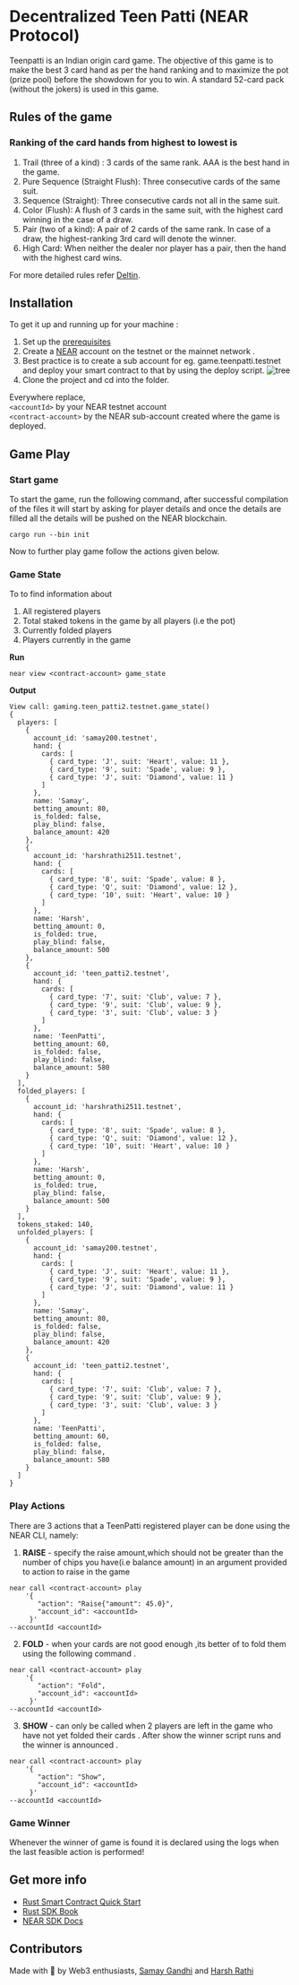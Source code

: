 # Decentralized Teen Patti (NEAR Protocol)
Teenpatti is an Indian origin card game. The objective of this game is to make the best 3 card hand as per the hand ranking and to maximize the pot (prize pool) before the showdown for you to win. A standard 52-card pack (without the jokers) is used in this game.

## Rules of the game

### Ranking of the card hands from highest to lowest is

1) Trail (three of a kind) : 3 cards of the same rank. AAA is the best hand in the game.
2) Pure Sequence (Straight Flush): Three consecutive cards of the same suit.
3) Sequence (Straight): Three consecutive cards not all in the same suit.
4) Color (Flush): A flush of 3 cards in the same suit, with the highest card winning in the case of a draw.
5) Pair (two of a kind): A pair of 2 cards of the same rank. In case of a draw, the highest-ranking 3rd card will denote the winner.
6) High Card: When neither the dealer nor player has a pair, then the hand with the highest card wins.

For more detailed rules refer [Deltin](https://www.deltin.com/games/indian-flush-teen-patti#:~:text=In%20this%20game%2C%20the%20dealer,best%20hand%20wins%20the%20round.). 

## Installation

To get it up and running up for your machine :

1) Set up the [prerequisites](https://github.com/near/near-sdk-rs#pre-requisites)
2) Create a [NEAR](https://wallet.near.org/) account on the testnet or the mainnet network . 
3) Best practice is to create a sub account for eg. game.teenpatti.testnet and deploy your smart contract to that by using the deploy script.
![tree](https://user-images.githubusercontent.com/75066364/173606222-d22c643f-063a-477a-a2ce-2f8db8c5d750.jpg)
4) Clone the project and cd into the folder. 
 
Everywhere replace,<br> 
    `<accountId>` by your NEAR testnet account <br>
    `<contract-account>` by the NEAR sub-account created where the game is deployed.

## Game Play

### Start game
To start the game, run the following command, after successful compilation of the files it will start by asking for player details and once the details are filled all the details will be pushed on the NEAR blockchain. 
```
cargo run --bin init
```
Now to further play game follow the actions given below.

### Game State
To to find information about 
1) All registered players 
2) Total staked tokens in the game by all players (i.e the pot)
3) Currently folded players 
4) Players currently in the game  

**Run**
```
near view <contract-account> game_state
```

**Output**
```
View call: gaming.teen_patti2.testnet.game_state()
{
  players: [
    {
      account_id: 'samay200.testnet',
      hand: {
        cards: [
          { card_type: 'J', suit: 'Heart', value: 11 },
          { card_type: '9', suit: 'Spade', value: 9 },
          { card_type: 'J', suit: 'Diamond', value: 11 }
        ]
      },
      name: 'Samay',
      betting_amount: 80,
      is_folded: false,
      play_blind: false,
      balance_amount: 420
    },
    {
      account_id: 'harshrathi2511.testnet',
      hand: {
        cards: [
          { card_type: '8', suit: 'Spade', value: 8 },
          { card_type: 'Q', suit: 'Diamond', value: 12 },
          { card_type: '10', suit: 'Heart', value: 10 }
        ]
      },
      name: 'Harsh',
      betting_amount: 0,
      is_folded: true,
      play_blind: false,
      balance_amount: 500
    },
    {
      account_id: 'teen_patti2.testnet',
      hand: {
        cards: [
          { card_type: '7', suit: 'Club', value: 7 },
          { card_type: '9', suit: 'Club', value: 9 },
          { card_type: '3', suit: 'Club', value: 3 }
        ]
      },
      name: 'TeenPatti',
      betting_amount: 60,
      is_folded: false,
      play_blind: false,
      balance_amount: 580
    }
  ],
  folded_players: [
    {
      account_id: 'harshrathi2511.testnet',
      hand: {
        cards: [
          { card_type: '8', suit: 'Spade', value: 8 },
          { card_type: 'Q', suit: 'Diamond', value: 12 },
          { card_type: '10', suit: 'Heart', value: 10 }
        ]
      },
      name: 'Harsh',
      betting_amount: 0,
      is_folded: true,
      play_blind: false,
      balance_amount: 500
    }
  ],
  tokens_staked: 140,
  unfolded_players: [
    {
      account_id: 'samay200.testnet',
      hand: {
        cards: [
          { card_type: 'J', suit: 'Heart', value: 11 },
          { card_type: '9', suit: 'Spade', value: 9 },
          { card_type: 'J', suit: 'Diamond', value: 11 }
        ]
      },
      name: 'Samay',
      betting_amount: 80,
      is_folded: false,
      play_blind: false,
      balance_amount: 420
    },
    {
      account_id: 'teen_patti2.testnet',
      hand: {
        cards: [
          { card_type: '7', suit: 'Club', value: 7 },
          { card_type: '9', suit: 'Club', value: 9 },
          { card_type: '3', suit: 'Club', value: 3 }
        ]
      },
      name: 'TeenPatti',
      betting_amount: 60,
      is_folded: false,
      play_blind: false,
      balance_amount: 580
    }
  ]
} 
```

### Play Actions

There are 3 actions that a TeenPatti registered player can be done using the NEAR CLI, namely:
1) **RAISE** - specify the raise amount,which should not be greater than the number of chips you have(i.e balance amount) in an argument provided to action to raise in the game 

```
near call <contract-account> play 
    '{
       "action": "Raise{"amount": 45.0}", 
       "account_id": <accountId>
     }' 
--accountId <accountId>
```
 
2) **FOLD** - when your cards are not good enough ,its better of to fold them using the following command . 

 ```
 near call <contract-account> play 
     '{
        "action": "Fold", 
        "account_id": <accountId>
      }' 
--accountId <accountId>
 ```
 
3) **SHOW** - can only be called when 2 players are left in the game who have not yet folded their cards . After show the winner script runs and the winner is           announced . 

 ```
 near call <contract-account> play 
     '{
        "action": "Show", 
        "account_id": <accountId>
      }' 
--accountId <accountId>
 ```
 
 ### Game Winner
 Whenever the winner of game is found it is declared using the logs when the last feasible action is performed!
 
 ## Get more info

* [Rust Smart Contract Quick Start](https://docs.near.org/docs/develop/contracts/rust/intro)
* [Rust SDK Book](https://www.near-sdk.io/)
* [NEAR SDK Docs](https://www.near-sdk.io/)

## Contributors
Made with 💖 by Web3 enthusiasts, [Samay Gandhi](https://www.github.com/gandhisamay) and [Harsh Rathi](https://github.com/harshRathi2511)
